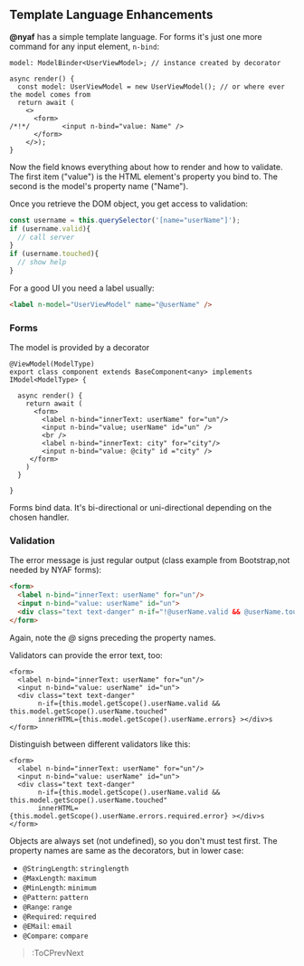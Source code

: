 
## Template Language Enhancements

**@nyaf** has a simple template language. For forms it's just one more command for any input element, `n-bind`:

~~~tsx
model: ModelBinder<UserViewModel>; // instance created by decorator

async render() {
  const model: UserViewModel = new UserViewModel(); // or where ever the model comes from
  return await (
    <>
      <form>
/*!*/        <input n-bind="value: Name" />
      </form>
    </>);
}
~~~

Now the field knows everything about how to render and how to validate. The first item ("value")  is the HTML element's property you bind to. The second is the model's property name ("Name").

Once you retrieve the DOM object, you get access to validation:

~~~ts
const username = this.querySelector('[name="userName"]');
if (username.valid){
  // call server
}
if (username.touched){
  // show help
}
~~~

For a good UI you need a label usually:

~~~html
<label n-model="UserViewModel" name="@userName" />
~~~

### Forms

The model is provided by a decorator

~~~tsx
@ViewModel(ModelType)
export class component extends BaseComponent<any> implements IModel<ModelType> {

  async render() {
    return await (
      <form>
        <label n-bind="innerText: userName" for="un"/>
        <input n-bind="value; userName" id="un" />
        <br />
        <label n-bind="innerText: city" for="city"/>
        <input n-bind="value: @city" id ="city" />
     </form>
    )
  }

}
~~~

Forms bind data. It's bi-directional or uni-directional depending on the chosen handler.

### Validation

The error message is just regular output (class example from Bootstrap,not needed by NYAF forms):

~~~html
<form>
  <label n-bind="innerText: userName" for="un"/>
  <input n-bind="value: userName" id="un">
  <div class="text text-danger" n-if="!@userName.valid && @userName.touched">Oops, something got wrong</div>
</form>
~~~

Again, note the *@* signs preceding the property names.

Validators can provide the error text, too:

~~~tsx
<form>
  <label n-bind="innerText: userName" for="un"/>
  <input n-bind="value: userName" id="un">
  <div class="text text-danger"
       n-if={this.model.getScope().userName.valid && this.model.getScope().userName.touched"
       innerHTML={this.model.getScope().userName.errors} ></div>s
</form>
~~~

Distinguish between different validators like this:

~~~tsx
<form>
  <label n-bind="innerText: userName" for="un"/>
  <input n-bind="value: userName" id="un">
  <div class="text text-danger"
       n-if={this.model.getScope().userName.valid && this.model.getScope().userName.touched"
       innerHTML={this.model.getScope().userName.errors.required.error} ></div>s
</form>
~~~

Objects are always set (not undefined), so you don't must test first. The property names are same as the decorators, but in lower case:

* `@StringLength`: `stringlength`
* `@MaxLength`: `maximum`
* `@MinLength`: `minimum`
* `@Pattern`: `pattern`
* `@Range`: `range`
* `@Required`: `required`
* `@EMail`: `email`
* `@Compare`: `compare`

> :ToCPrevNext

